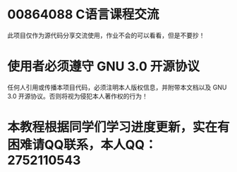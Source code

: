 ﻿# 00864088 C语言课程交流
  此项目仅作为源代码分享交流使用，作业不会的可以看看，但是不要抄！
# 使用者必须遵守 GNU 3.0 开源协议
  任何人引用或传播本项目代码，必须注明本人版权信息，并附带本文档以及 GNU 3.0 开源协议。否则将视为侵犯本人著作权的行为！
# 本教程根据同学们学习进度更新，实在有困难请QQ联系，本人QQ：2752110543
